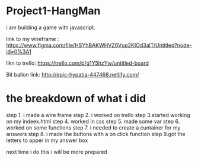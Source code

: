 # Project1-HangMan

i am building a game with javascript.

link to my wireframe : https://www.figma.com/file/HSYhBAKWHVZ6Vup2KIOd3alT/Untitled?node-id=0%3A1

likn to trello: 
https://trello.com/b/g1Y5hzYw/untitled-board

Bit ballon link: http://epic-hypatia-447468.netlify.com/

# the breakdown of what i did 

step 1. i made a wire frame
step 2. i worked on trello
step 3.started working on my indeex.html 
step 4. worked in css
step 5. made some var
step 6. worked on some functions
step 7. i needed to create a cuntainer for my answers
step 8. i made the buttons with a on click function
step 9.got the letters to apper in my answer box

next time i do this i will be more prepared
